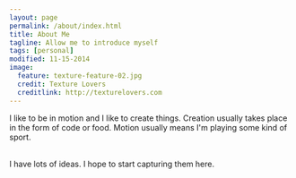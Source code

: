```yaml
---
layout: page
permalink: /about/index.html
title: About Me
tagline: Allow me to introduce myself
tags: [personal]
modified: 11-15-2014
image:
  feature: texture-feature-02.jpg
  credit: Texture Lovers
  creditlink: http://texturelovers.com
---
```


I like to be in motion and I like to create things.  Creation usually takes place in the form of code or food.  Motion usually means I'm playing some kind of sport.

<br />
I have lots of ideas.  I hope to start capturing them here.
